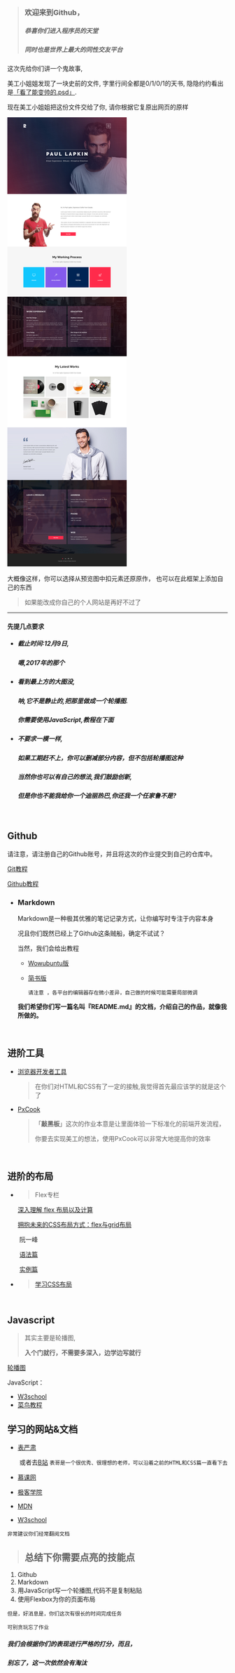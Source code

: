 > ### 欢迎来到Github，
>
> ##### 恭喜你们进入程序员的天堂
>
> ##### 同时也是世界上最大的同性交友平台


这次先给你们讲一个鬼故事,  

美工小姐姐发现了一块史前的文件,
字里行间全都是0/1/0/1的天书,
隐隐约约看出是[「看了能变帅的.psd」](PersonalWebsite.psd).

现在美工小姐姐把这份文件交给了你,
请你根据它复原出网页的原样

![Preview](PersonalWebsite.jpg)

大概像这样，你可以选择从预览图中扣元素还原原作，
也可以在此框架上添加自己的东西

> 如果能改成你自己的个人网站是再好不过了

---

#### 先提几点要求

* ##### 截止时间:**12月9日**,

  ##### 嗯,2017年的那个

* ##### 看到最上方的大图没,
  ##### 呐,它不是静止的,把那里做成一个轮播图.
  ##### 你需要使用JavaScript,教程在下面

* ##### 不要求一模一样,
  ##### 如果工期赶不上，你可以删减部分内容，但不包括轮播图这种
  ##### 当然你也可以有自己的想法,我们鼓励创新,
  ##### 但是你也不能我给你一个迪丽热巴,你还我一个任家鲁不是?

  ​



## Github

请注意，请注册自己的Github账号，并且将这次的作业提交到自己的仓库中。 

[Git教程][git liao]  

[Github教程][github geekpark]


* ### Markdown

  Markdown是一种极其优雅的笔记记录方式，让你编写时专注于内容本身

  况且你们既然已经上了Github这条贼船，确定不试试？

  当然，我们会给出教程

  * [Wowubuntu版][]
  * [简书版][]

    `请注意 ，各平台的编辑器存在微小差异，自己做的时候可能需要局部微调`

  **我们希望你们写一篇名叫『README.md』的文档，介绍自己的作品，就像我所做的。**

  ​

## 进阶工具

* [浏览器开发者工具][Dev tool]

  > 在你们对HTML和CSS有了一定的接触,我觉得首先最应该学的就是这个了

* [PxCook][]

  > 「**敲黑板**」这次的作业本意是让里面体验一下标准化的前端开发流程，
  >
  > 你要去实现美工的想法，使用PxCook可以非常大地提高你的效率

  ​



## 进阶的布局

* > Flex专栏

  [	深入理解 flex 布局以及计算][flex w3plus]

  [	拥抱未来的CSS布局方式：flex与grid布局][flex&grid]

  ​	阮一峰

  ​	 	[语法篇][ruan flex grammar]

  ​		[实例篇][ruan flex instance]

* > [学习CSS布局][learn layout]

  ​


## Javascript

>  其实主要是轮播图,
>
>  **入个门就行，不需要多深入，边学边写就行**

[轮播图][slideshow]

JavaScript：

 * [W3school][JS W3school]
 * [菜鸟教程][JS runoob]




## 学习的网站&文档


* [表严肃][]

  ​	或者去[B站][表 B站]
  `表哥是一个很优秀、很理想的老师，可以沿着之前的HTML和CSS篇一直看下去`

* [慕课网][]

* [极客学院][]

* [MDN][]

* [W3school][]

 `非常建议你们经常翻阅文档`



> ## 总结下你需要点亮的技能点

1. Github
2. Markdown
3. 用JavaScript写一个轮播图,代码不是复制粘贴
4. 使用Flexbox为你的页面布局  

`但是，好消息是，你们这次有很长的时间完成任务`

`可别贪玩忘了作业`

##### 我们会根据你们的表现进行严格的打分，而且，

##### 别忘了，这一次依然会有淘汰





[git liao]: https://www.liaoxuefeng.com/wiki/0013739516305929606dd18361248578c67b8067c8c017b000
[github geekpark]: http://wiki.jikexueyuan.com/project/github-basics/
[Wowubuntu版]: http://wowubuntu.com/markdown/
[简书版]: http://www.jianshu.com/p/q81RER
[Dev tool]: https://segmentfault.com/a/1190000011868916
[PxCook]: https://zhuanlan.zhihu.com/p/28887985
[learn layout]: http://zh.learnlayout.com/
[flex w3plus]: https://www.w3cplus.com/css3/flexbox-layout-and-calculation.html
[flex&grid]: https://www.gitbook.com/book/fe-ccy/-css-flex-grid/details
[ruan flex grammar]: http://www.ruanyifeng.com/blog/2015/07/flex-grammar.html
[ruan flex instance]: http://www.ruanyifeng.com/blog/2015/07/flex-examples.html
[slideshow]: http://www.imooc.com/learn/18
[JS W3school]: http://www.w3school.com.cn/js/
[JS runoob]: http://www.runoob.com/js/js-tutorial.html
[表严肃]: http://biaoyansu.com/i/659302545131
[表 B站]:
	https://space.bilibili.com/44076852from=search&seid=4009590954589450168#!/index
[慕课网]: http://www.imooc.com/
[极客学院]: http://www.jikexueyuan.com/
[MDN]: https://developer.mozilla.org/zh-CN/docs/Web
[W3school]: http://www.w3school.com.cn/
